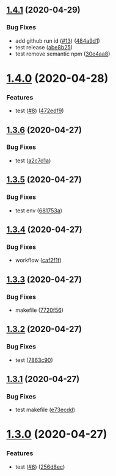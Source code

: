 ## [1.4.1](https://github.com/zephyrmathias/next-ebs/compare/v1.4.0...v1.4.1) (2020-04-29)


### Bug Fixes

* add github run id ([#13](https://github.com/zephyrmathias/next-ebs/issues/13)) ([484a9d1](https://github.com/zephyrmathias/next-ebs/commit/484a9d1cd8904ba204cb6ae1b9397727dff5ac06))
* test release ([abe8b25](https://github.com/zephyrmathias/next-ebs/commit/abe8b253c709f918957c8c5b4878308fa46dbc83))
* test remove semantic npm ([30e4aa8](https://github.com/zephyrmathias/next-ebs/commit/30e4aa8c706a00a4c22d70d64c18052a1490864e))

# [1.4.0](https://github.com/zephyrmathias/next-ebs/compare/v1.3.6...v1.4.0) (2020-04-28)


### Features

* test ([#8](https://github.com/zephyrmathias/next-ebs/issues/8)) ([472edf9](https://github.com/zephyrmathias/next-ebs/commit/472edf925265cece99bf9c770e9f57b641fe989e))

## [1.3.6](https://github.com/zephyrmathias/next-ebs/compare/v1.3.5...v1.3.6) (2020-04-27)


### Bug Fixes

* test ([a2c7d1a](https://github.com/zephyrmathias/next-ebs/commit/a2c7d1aabfa7d44981d3848ae18d026000f2b45b))

## [1.3.5](https://github.com/zephyrmathias/next-ebs/compare/v1.3.4...v1.3.5) (2020-04-27)


### Bug Fixes

* test env ([681753a](https://github.com/zephyrmathias/next-ebs/commit/681753a920c630196809a7c50c8c7b0add0e341b))

## [1.3.4](https://github.com/zephyrmathias/next-ebs/compare/v1.3.3...v1.3.4) (2020-04-27)


### Bug Fixes

* workflow ([caf2f1f](https://github.com/zephyrmathias/next-ebs/commit/caf2f1f20fd38eea2c4560e3fa9792982750aa5a))

## [1.3.3](https://github.com/zephyrmathias/next-ebs/compare/v1.3.2...v1.3.3) (2020-04-27)


### Bug Fixes

* makefile ([7720f56](https://github.com/zephyrmathias/next-ebs/commit/7720f565dc01ce140a07e62a4fe16c57dbed3a5a))

## [1.3.2](https://github.com/zephyrmathias/next-ebs/compare/v1.3.1...v1.3.2) (2020-04-27)


### Bug Fixes

* test ([7863c90](https://github.com/zephyrmathias/next-ebs/commit/7863c9003fc332e9e8177b108652a077efbbbda3))

## [1.3.1](https://github.com/zephyrmathias/next-ebs/compare/v1.3.0...v1.3.1) (2020-04-27)


### Bug Fixes

* test makefile ([e73ecdd](https://github.com/zephyrmathias/next-ebs/commit/e73ecddb9e836a2f30786a73c896b13ef5eefe38))

# [1.3.0](https://github.com/zephyrmathias/next-ebs/compare/v1.2.0...v1.3.0) (2020-04-27)


### Features

* test ([#6](https://github.com/zephyrmathias/next-ebs/issues/6)) ([256d8ec](https://github.com/zephyrmathias/next-ebs/commit/256d8eccb589ff18d3e4aa2a45781a9985fc024a))

